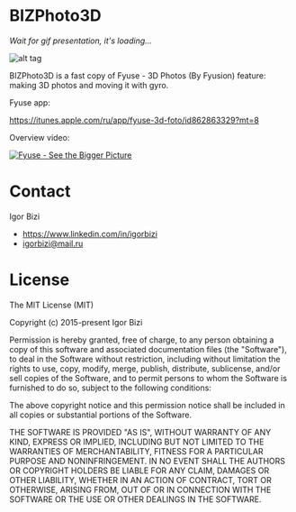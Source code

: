 # BIZPhoto3D

*Wait for gif presentation, it's loading...*

![alt tag](https://github.com/bizibizi/BIZPhoto3D/blob/master/presentation.gif)

BIZPhoto3D is a fast copy of Fyuse - 3D Photos (By Fyusion) feature: making 3D photos and moving it with gyro.

Fyuse app:

https://itunes.apple.com/ru/app/fyuse-3d-foto/id862863329?mt=8

 
Overview video:

[![Fyuse - See the Bigger Picture](http://i.ytimg.com/vi/rSgzcY2HN5g/mqdefault.jpg)](http://www.youtube.com/watch?v=rSgzcY2HN5g "Fyuse - See the Bigger Picture")


# Contact

Igor Bizi
- https://www.linkedin.com/in/igorbizi
- igorbizi@mail.ru


# License
 
The MIT License (MIT)

Copyright (c) 2015-present Igor Bizi

Permission is hereby granted, free of charge, to any person obtaining a copy of this software and associated documentation files (the "Software"), to deal in the Software without restriction, including without limitation the rights to use, copy, modify, merge, publish, distribute, sublicense, and/or sell copies of the Software, and to permit persons to whom the Software is furnished to do so, subject to the following conditions:

The above copyright notice and this permission notice shall be included in all copies or substantial portions of the Software.

THE SOFTWARE IS PROVIDED "AS IS", WITHOUT WARRANTY OF ANY KIND, EXPRESS OR IMPLIED, INCLUDING BUT NOT LIMITED TO THE WARRANTIES OF MERCHANTABILITY, FITNESS FOR A PARTICULAR PURPOSE AND NONINFRINGEMENT. IN NO EVENT SHALL THE AUTHORS OR COPYRIGHT HOLDERS BE LIABLE FOR ANY CLAIM, DAMAGES OR OTHER LIABILITY, WHETHER IN AN ACTION OF CONTRACT, TORT OR OTHERWISE, ARISING FROM, OUT OF OR IN CONNECTION WITH THE SOFTWARE OR THE USE OR OTHER DEALINGS IN THE SOFTWARE.
 

